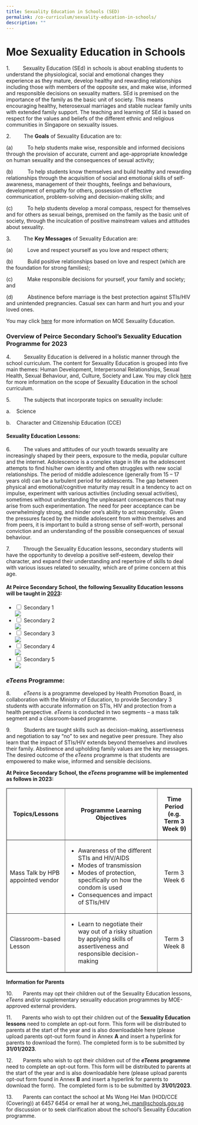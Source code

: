 ```yaml
---
title: Sexuality Education in Schools (SED)
permalink: /co-curriculum/sexuality-education-in-schools/
description: ""
---
```

# **Moe Sexuality Education in Schools**

1.         Sexuality Education (SEd) in schools is about enabling students to understand the physiological, social and emotional changes they experience as they mature, develop healthy and rewarding relationships including those with members of the opposite sex, and make wise, informed and responsible decisions on sexuality matters. SEd is premised on the importance of the family as the basic unit of society. This means encouraging healthy, heterosexual marriages and stable nuclear family units with extended family support. The teaching and learning of SEd is based on respect for the values and beliefs of the different ethnic and religious communities in Singapore on sexuality issues.

2.         The **Goals** of Sexuality Education are to:

(a)          To help students make wise, responsible and informed decisions through the provision of accurate, current and age-appropriate knowledge on human sexuality and the consequences of sexual activity;

(b)          To help students know themselves and build healthy and rewarding relationships through the acquisition of social and emotional skills of self-awareness, management of their thoughts, feelings and behaviours, development of empathy for others, possession of effective communication, problem-solving and decision-making skills; and

(c)          To help students develop a moral compass, respect for themselves and for others as sexual beings, premised on the family as the basic unit of society, through the inculcation of positive mainstream values and attitudes about sexuality.
       
3.         The **Key Messages** of Sexuality Education are:

(a)          Love and respect yourself as you love and respect others;

(b)          Build positive relationships based on love and respect (which are the foundation for strong families);

(c)          Make responsible decisions for yourself, your family and society; and

(d)          Abstinence before marriage is the best protection against STIs/HIV and unintended pregnancies. Casual sex can harm and hurt you and your loved ones.

You may click [here](https://go.gov.sg/moe-sexuality-education) for more information on MOE Sexuality Education.

### Overview of Peirce Secondary School’s Sexuality Education Programme for 2023

4.         Sexuality Education is delivered in a holistic manner through the school curriculum. The content for Sexuality Education is grouped into five main themes: Human Development, Interpersonal Relationships, Sexual Health, Sexual Behaviour, and, Culture, Society and Law. You may click [here](https://go.gov.sg/moe-sexuality-education-scope) for more information on the scope of Sexuality Education in the school curriculum.

5.         The subjects that incorporate topics on sexuality include:

a.    Science

b.    Character and Citizenship Education (CCE)

#### Sexuality Education Lessons:

6.         The values and attitudes of our youth towards sexuality are increasingly shaped by their peers, exposure to the media, popular culture and the internet. Adolescence is a complex stage in life as the adolescent attempts to find his/her own identity and often struggles with new social relationships. The period of middle adolescence (generally from 15 – 17 years old) can be a turbulent period for adolescents. The gap between physical and emotional/cognitive maturity may result in a tendency to act on impulse, experiment with various activities (including sexual activities), sometimes without understanding the unpleasant consequences that may arise from such experimentation. The need for peer acceptance can be overwhelmingly strong, and hinder one’s ability to act responsibly.  Given the pressures faced by the middle adolescent from within themselves and from peers, it is important to build a strong sense of self-worth, personal conviction and an understanding of the possible consequences of sexual behaviour.

7.         Through the Sexuality Education lessons, secondary students will have the opportunity to develop a positive self-esteem, develop their character, and expand their understanding and repertoire of skills to deal with various issues related to sexuality, which are of prime concern at this age.

#### At Peirce Secondary School, the following Sexuality Education lessons will be taught in <u>2023</u>:

<ul class="jekyllcodex_accordion">
  <li>
    <input type="checkbox" id="accordion1">
    <label for="accordion1">Secondary 1</label>
    <div>
    <img src="/images/Sec%201.png">
    </div>
	</li>
	<li>
    <input type="checkbox" id="accordion2">
    <label for="accordion1">Secondary 2</label>
    <div>
    <img src="/images/Sec%202.png">
    </div>
	</li>
	<li>
    <input type="checkbox" id="accordion3">
    <label for="accordion1">Secondary 3</label>
    <div>
    <img src="/images/Sec%203.png">
    </div>
	</li>
	<li>
    <input type="checkbox" id="accordion4">
    <label for="accordion1">Secondary 4</label>
    <div>
    <img src="/images/Sec%204.png">
    </div>
	</li>
	<li>
    <input type="checkbox" id="accordion5">
    <label for="accordion1">Secondary 5</label>
    <div>
    <img src="/images/Sec%205.png">
    </div>
	</li>
</ul>

### *eTeens* Programme:
  
8.         *eTeens* is a programme developed by Health Promotion Board, in collaboration with the Ministry of Education, to provide Secondary 3 students with accurate information on STIs, HIV and protection from a health perspective. _eTeens_ is conducted in two segments – a mass talk segment and a classroom-based programme.

9.         Students are taught skills such as decision-making, assertiveness and negotiation to say “no” to sex and negative peer pressure. They also learn that the impact of STIs/HIV extends beyond themselves and involves their family. Abstinence and upholding family values are the key messages. The desired outcome of the _eTeens_ programme is that students are empowered to make wise, informed and sensible decisions.

**At Peirce Secondary School, the _eTeens_ programme will be implemented as follows in 2023:**

<table border="1">
<thead>
<tr>
<td >
<p style="text-align: center;"><strong>Topics/Lessons</strong></p>
</td>
<td>
<p style="text-align: center;"><strong>Programme Learning Objectives</strong></p>
</td>
<td>
<p style="text-align: center;"><strong>Time Period</strong>
	<strong>(e.g. Term 3 Week 9)</strong></p>
</td>
</tr>
</thead>
<tbody>
<tr>
<td>
<p>Mass Talk by HPB appointed vendor</p>
</td>
<td>
<ul>
<li>Awareness of the different STIs and HIV/AIDS</li>
<li>Modes of transmission</li>
<li>Modes of protection, specifically on how the condom is used</li>
<li>Consequences and impact of STIs/HIV</li>
</ul>
</td>
<td style=" text-align: center;">
<p>Term 3 Week 6</p>
</td>
</tr>
<tr>
<td>
<p>Classroom-based Lesson</p>
</td>
<td >
<ul>
<li>Learn to negotiate their way out of a risky situation by applying skills of assertiveness and responsible decision-making</li>
</ul>
</td>
<td style=" text-align: center;">
<p>Term 3 Week 8</p>
</td>
</tr>
</tbody>
</table>

**Information for Parents**

10.       Parents may opt their children out of the Sexuality Education lessons, _eTeens_ and/or supplementary sexuality education programmes by MOE-approved external providers.

11.       Parents who wish to opt their children out of the **Sexuality Education lessons** need to complete an opt-out form. This form will be distributed to parents at the start of the year and is also downloadable here (please upload parents opt-out form found in Annex **A** and insert a hyperlink for parents to download the form). The completed form is to be submitted by **31/01/2023**.

12.       Parents who wish to opt their children out of the **_eTeens_** **programme** need to complete an opt-out form. This form will be distributed to parents at the start of the year and is also downloadable here (please upload parents opt-out form found in Annex **B** and insert a hyperlink for parents to download the form).  The completed form is to be submitted by **31/01/2023**.

13.       Parents can contact the school at Ms Wong Hei Man (HOD/CCE (Covering)) at 6457 6454 or email her at wong\_hei\_man@schools.gov.sg for discussion or to seek clarification about the school’s Sexuality Education programme.